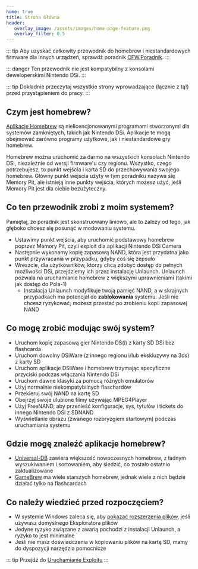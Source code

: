 ```yaml
---
home: true
title: Strona Główna
header:
   overlay_image: /assets/images/home-page-feature.png
   overlay_filter: 0.5
---
```


::: tip
Aby uzyskać całkowity przewodnik do homebrew i niestandardowych firmware dla innych urządzeń, sprawdź poradnik [CFW.Poradnik](https://cfw.guide/).
:::

::: danger
Ten przewodnik nie jest kompatybilny z konsolami deweloperskimi Nintendo DSi.
:::

::: tip
Dokładnie przeczytaj wszystkie strony wprowadzające (łącznie z tą!) przed przystąpieniem do pracy.
:::

## Czym jest homebrew?

[Aplikacje Homebrew](https://en.wikipedia.org/wiki/Homebrew_(video_games)) są nielicencjonowanymi programami stworzonymi dla systemów zamkniętych, takich jak Nintendo DSi. Aplikacje te mogą obejmować zarówno programy użytkowe, jak i niestandardowe gry homebrew.

Homebrew można uruchomić za darmo na wszystkich konsolach Nintendo DSi, niezależnie od wersji firmware'u czy regionu. Wszystko, czego potrzebujesz, to punkt wejścia i karta SD do przechowywania swojego homebrew. Główny punkt wejścia użyty w tym poradniku nazywa się Memory Pit, ale istnieją inne punkty wejścia, których możesz użyć, jeśli Memory Pit jest dla ciebie bezużyteczny.

## Co ten przewodnik zrobi z moim systemem?

Pamiętaj, że poradnik jest skonstruowany liniowo, ale to zależy od tego, jak głęboko chcesz się posunąć w modowaniu systemu.

- Ustawimy punkt wejścia, aby uruchomić podstawowy homebrew poprzez Memory Pit, czyli exploit dla aplikacji Nintendo DSi Camera
- Następnie wykonamy kopię zapasową NAND, która jest przydatna jako punkt przywracania w przypadku, gdyby coś się zepsuło
- Wreszcie, dla użytkowników, którzy chcą zdobyć dostęp do pełnych możliwości DSi, przejdziemy ich przez instalację Unlaunch. Unlaunch pozwala na uruchamianie homebrew z większymi uprawnieniami (takimi jak dostęp do Pola-1)
   - Instalacja Unlaunch modyfikuje twoją pamięć NAND, a w skrajnych przypadkach ma potencjał do **zablokowania** systemu. Jeśli nie chcesz ryzykować, możesz przestać po zrobieniu kopii zapasowej NAND

## Co mogę zrobić modując swój system?

- Uruchom kopię zapasową gier Nintendo DS(i) z karty SD DSi bez flashcarda
- Uruchom dowolny DSiWare (z innego regionu i/lub ekskluzywy na 3ds) z karty SD
- Uruchom aplikacje DSiWare i homebrew trzymając specyficzne przyciski podczas włączania Nintendo DSi
- Uruchom dawne klasyki za pomocą różnych emulatorów
- Użyj normalnie niekompatybilnych flaschardów
- Przekieruj swój NAND na kartę SD
- Obejrzyj swoje ulubione filmy używając MPEG4Player
- Użyj FreeNAND, aby przenieść konfiguracje, sys, tytułów i tickets do innego Nintendo DSi z SDNAND
- Wyświetlanie obrazu (zwanego rozbryzgiem startowym) podczas uruchamiania systemu

## Gdzie mogę znaleźć aplikacje homebrew?

- [Universal-DB](https://db.universal-team.net/ds) zawiera większość nowoczesnych homebrew, z ładnym wyszukiwaniem i sortowaniem, aby śledzić, co zostało ostatnio zaktualizowane
- [GameBrew](https://www.gamebrew.org/wiki/List_of_all_DS_homebrew) ma wiele starszych homebrew, jednak wiele z nich będzie działać tylko na flashcardach

## Co należy wiedzieć przed rozpoczęciem?

- W systemie Windows zaleca się, aby [pokazać rozszerzenia plików](file-extensions-%28windows%29), jeśli używasz domyślnego Eksploratora plików
- Jedyne ryzyko związane z awarią pochodzi z instalacji Unlaunch, a ryzyko to jest minimalne
- Jeśli nie masz doświadczenia w kopiowaniu plików na kartę SD, mamy do dyspozycji narzędzia pomocnicze

::: tip
Przejdź do [Uruchamianie Exploitu](launching-the-exploit)
:::
